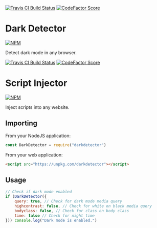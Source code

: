[![Travis CI Build Status](https://img.shields.io/travis/com/Richienb/darkdetector/master.svg?style=for-the-badge)](https://travis-ci.com/Richienb/darkdetector)
[![CodeFactor Score](https://www.codefactor.io/repository/github/Richienb/darkdetector/badge?style=for-the-badge)](https://www.codefactor.io/repository/github/Richienb/darkdetector)

# Dark Detector

[![NPM](https://nodei.co/npm/darkdetector.png?downloads=true&downloadRank=true&stars=true)](https://nodei.co/npm/darkdetector)

Detect dark mode in any browser.

[![Travis CI Build Status](https://img.shields.io/travis/com/Richienb/scriptinjector/master.svg?style=for-the-badge)](https://travis-ci.com/Richienb/scriptinjector)
[![CodeFactor Score](https://www.codefactor.io/repository/github/Richienb/scriptinjector/badge?style=for-the-badge)](https://www.codefactor.io/repository/github/Richienb/scriptinjector)

# Script Injector

[![NPM](https://nodei.co/npm/scriptinjector.png?downloads=true&downloadRank=true&stars=true)](https://nodei.co/npm/scriptinjector)

Inject scripts into any website.

## Importing

From your NodeJS application:

```js
const DarkDetector = require("darkdetector")
```

From your web application:

```html
<script src="https://unpkg.com/darkdetector"></script>
```

## Usage

```js
// Check if dark mode enabled
if (DarkDetector({
    query: true, // Check for dark mode media query
    highcontrast: false, // Check for white on black media query
    bodyclass: false, // Check for class on body class
    time: false // Check for night time
})) console.log("Dark mode is enabled.")
```
